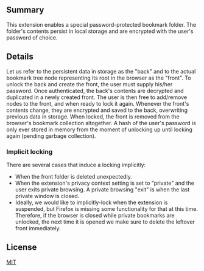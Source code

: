 ## Summary

This extension enables a special password-protected bookmark folder. The folder's contents persist in local storage and are encrypted with the user's password of choice.

## Details
Let us refer to the persistent data in storage as the "back" and to the actual bookmark tree node representing its root in the browser as the "front". To unlock the back and create the front, the user must supply his/her password. Once authenticated, the back's contents are decrypted and duplicated in a newly created front. The user is then free to add/remove nodes to the front, and when ready to lock it again. Whenever the front's contents change, they are encrypted and saved to the back, overwriting previous data in storage. When locked, the front is removed from the browser's bookmark collection altogether. A hash of the user's password is only ever stored in memory from the moment of unlocking up until locking again (pending garbage collection).

### Implicit locking

There are several cases that induce a locking implicitly:
 * When the front folder is deleted unexpectedly.
 * When the extension's privacy context setting is set to "private" and the user exits private browsing. A private browsing "exit" is when the last private window is closed.
 * Ideally, we would like to implicitly-lock when the extension is suspended, but Firefox is missing some functionality for that at this time. Therefore, if the browser is closed while private bookmarks are unlocked, the next time it is opened we make sure to delete the leftover front immediately.

## License

[MIT](LICENSE.txt)
